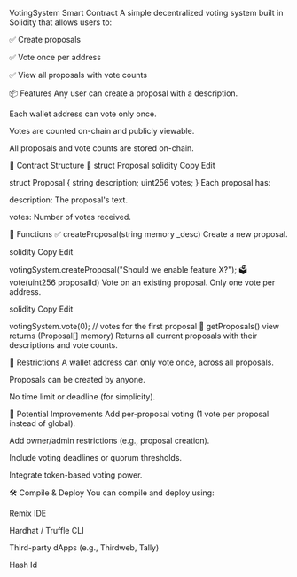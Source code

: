 VotingSystem Smart Contract
A simple decentralized voting system built in Solidity that allows users to:

✅ Create proposals

✅ Vote once per address

✅ View all proposals with vote counts

📦 Features
Any user can create a proposal with a description.

Each wallet address can vote only once.

Votes are counted on-chain and publicly viewable.

All proposals and vote counts are stored on-chain.

🧱 Contract Structure
🔹 struct Proposal
solidity
Copy
Edit

struct Proposal {
    string description;
    uint256 votes;
}
Each proposal has:

description: The proposal's text.

votes: Number of votes received.

🧪 Functions
✅ createProposal(string memory _desc)
Create a new proposal.

solidity
Copy
Edit

votingSystem.createProposal("Should we enable feature X?");
🗳️ vote(uint256 proposalId)
Vote on an existing proposal. Only one vote per address.

solidity
Copy
Edit

votingSystem.vote(0); // votes for the first proposal
📄 getProposals() view returns (Proposal[] memory)
Returns all current proposals with their descriptions and vote counts.

🔐 Restrictions
A wallet address can only vote once, across all proposals.

Proposals can be created by anyone.

No time limit or deadline (for simplicity).

🚧 Potential Improvements
Add per-proposal voting (1 vote per proposal instead of global).

Add owner/admin restrictions (e.g., proposal creation).

Include voting deadlines or quorum thresholds.

Integrate token-based voting power.

🛠️ Compile & Deploy
You can compile and deploy using:

Remix IDE

Hardhat / Truffle CLI

Third-party dApps (e.g., Thirdweb, Tally)


Hash Id 

